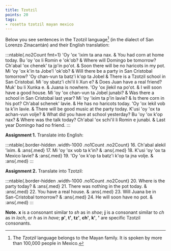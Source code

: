 ```yaml
---
title: Tzotzil
points: 20
tags:
- rosetta tzotzil mayan mexico
---
```


Below you see sentences in the Tzotzil language[^1] \(in the dialect of San Lorenzo Zinacantán) and their English translation:

:::ntable{.no2Count fmt=1}
'Oy 'ox 'ixim ta ana nax. & You had corn at home today. 
Bu 'oy 'ox li Romin e 'ok'ob? & Where will Domingo be tomorrow? 
Ch'abal 'ox chenek' ta jp'in po'ot. & Soon there will be no haricots in my pot. 
Mi 'oy 'ox k'in ta Jobe'l 'ok'ob? & Will there be a party in San Cristobal tomorrow? 
'Oy chan-vun ta batz'i k'op ta Jobel & There is a Tzotzil school in San Cristobal. 
Mi 'oy sbatz'i chi'il li Xun e? & Does Juan have a real friend? 
Muk' bu li Xunka e. & Juana is nowhere. 
'Oy 'ox jlekil na po'ot. & I will soon have a good house. 
Mi 'oy 'ox chan-vun ta Jobel junabi? & Was there a school in San Cristobal last year? 
Mi 'oy 'ixim ta p'in lavie? & Is there corn in his pot? 
Ch'abal schenek' lavie. & He has no haricots today. 
'Oy 'ox lekil vob ta k'in lavie. & There will be good music at the party today. 
K'usi 'oy 'ox ta achan-vun volje? & What did you have at school yesterday? 
Bu 'oy 'ox k'op nax? & Where was the talk today? 
Ch'abal 'ox schi'il li Romin e junabi. & Last year Domingo had no friend. 
:::


**Assignment 1.** Translate into English:

:::ntable{.border-hidden .width-1000 .no1Count .no2Count}
16\. Ch'abal alekil 'ixim. & :ans{.med}
17\. Mi 'oy 'ox vob ta k'in? & :ans{.med}
18\. K'usi 'oy 'ox ta Mexico lavie? & :ans{.med}
19\. 'Oy 'ox k'op ta batz'i k'op ta jna volje. & :ans{.med}
:::

**Assignment 2.** Translate into Tzotzil:

:::ntable{.border-hidden .width-1000 .no1Count .no2Count}
20\. Where is the party today? & :ans{.med}
21\. There was nothing in the pot today. & :ans{.med}
22\. You have a real house. & :ans{.med}
23\. Will Juana be in San-Cristobal tomorrow? & :ans{.med}
24\. He will soon have no pot. & :ans{.med}
:::

**Note.** **x** is a consonant similar to *sh* as in *shoe*; **j** is a consonant similar to *ch* as in *loch*, or *h* as in *have*; **p'**, **t'**, **tz'**, **ch'**, **k'**, **'** are specific Tzotzil consonants. 

[^1]: The *Tzotzil* language belongs to the Mayan family. It is spoken by more than 100,000 people in Mexico. 